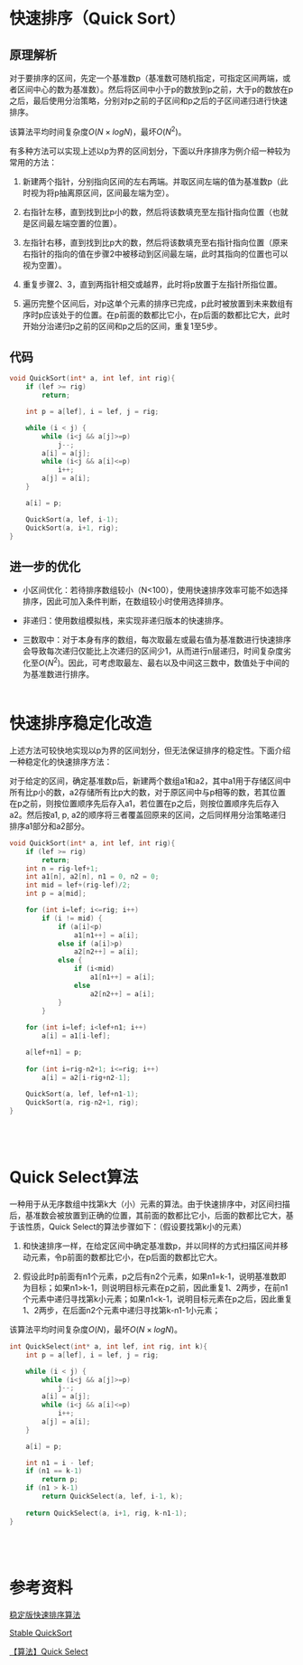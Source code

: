 # 快速排序（Quick Sort）
## 原理解析

对于要排序的区间，先定一个基准数p（基准数可随机指定，可指定区间两端，或者区间中心的数为基准数）。然后将区间中小于p的数放到p之前，大于p的数放在p之后，最后使用分治策略，分别对p之前的子区间和p之后的子区间递归进行快速排序。

该算法平均时间复杂度$O(N\times log N)$，最坏$O(N^2)$。

有多种方法可以实现上述以p为界的区间划分，下面以升序排序为例介绍一种较为常用的方法：

1. 新建两个指针，分别指向区间的左右两端。并取区间左端的值为基准数p（此时视为将p抽离原区间，区间最左端为空）。
   
2. 右指针左移，直到找到比p小的数，然后将该数填充至左指针指向位置（也就是区间最左端空置的位置）。

3. 左指针右移，直到找到比p大的数，然后将该数填充至右指针指向位置（原来右指针的指向的值在步骤2中被移动到区间最左端，此时其指向的位置也可以视为空置）。

4. 重复步骤2、3，直到两指针相交或越界，此时将p放置于左指针所指位置。

5. 遍历完整个区间后，对p这单个元素的排序已完成，p此时被放置到未来数组有序时p应该处于的位置。在p前面的数都比它小，在p后面的数都比它大，此时开始分治递归p之前的区间和p之后的区间，重复1至5步。

## 代码
```cpp
void QuickSort(int* a, int lef, int rig){
    if (lef >= rig)
        return;

    int p = a[lef], i = lef, j = rig;

    while (i < j) {  
        while (i<j && a[j]>=p)
            j--;
        a[i] = a[j];  
        while (i<j && a[i]<=p)
            i++;
        a[j] = a[i];    
    }

    a[i] = p;

    QuickSort(a, lef, i-1);
    QuickSort(a, i+1, rig);
}
```

## 进一步的优化
- 小区间优化：若待排序数组较小（N<100），使用快速排序效率可能不如选择排序，因此可加入条件判断，在数组较小时使用选择排序。

- 非递归：使用数组模拟栈，来实现非递归版本的快速排序。
  
- 三数取中：对于本身有序的数组，每次取最左或最右值为基准数进行快速排序会导致每次递归仅能比上次递归的区间少1，从而进行n层递归，时间复杂度劣化至$O(N^2)$。因此，可考虑取最左、最右以及中间这三数中，数值处于中间的为基准数进行排序。
<br/><br/>

# 快速排序稳定化改造
上述方法可较快地实现以p为界的区间划分，但无法保证排序的稳定性。下面介绍一种稳定化的快速排序方法：

对于给定的区间，确定基准数p后，新建两个数组a1和a2，其中a1用于存储区间中所有比p小的数，a2存储所有比p大的数，对于原区间中与p相等的数，若其位置在p之前，则按位置顺序先后存入a1，若位置在p之后，则按位置顺序先后存入a2。然后按a1, p, a2的顺序将三者覆盖回原来的区间，之后同样用分治策略递归排序a1部分和a2部分。
```cpp
void QuickSort(int* a, int lef, int rig){
    if (lef >= rig) 
        return;
    int n = rig-lef+1;
    int a1[n], a2[n], n1 = 0, n2 = 0;
    int mid = lef+(rig-lef)/2;
    int p = a[mid];

    for (int i=lef; i<=rig; i++) 
        if (i != mid) {
            if (a[i]<p)
                a1[n1++] = a[i];
            else if (a[i]>p) 
                a2[n2++] = a[i];
            else {
                if (i<mid)
                    a1[n1++] = a[i];
                else 
                    a2[n2++] = a[i];
            }
        }
    
    for (int i=lef; i<lef+n1; i++)
        a[i] = a1[i-lef];

    a[lef+n1] = p;
    
    for (int i=rig-n2+1; i<=rig; i++)
        a[i] = a2[i-rig+n2-1];
    
    QuickSort(a, lef, lef+n1-1);
    QuickSort(a, rig-n2+1, rig);
}
```
<br/><br/>

# Quick Select算法
一种用于从无序数组中找第k大（小）元素的算法。由于快速排序中，对区间扫描后，基准数会被放置到正确的位置，其前面的数都比它小，后面的数都比它大，基于该性质，Quick Select的算法步骤如下：（假设要找第k小的元素）

1. 和快速排序一样，在给定区间中确定基准数p，并以同样的方式扫描区间并移动元素，令p前面的数都比它小，在p后面的数都比它大。

2. 假设此时p前面有n1个元素，p之后有n2个元素，如果n1=k-1，说明基准数即为目标；如果n1>k-1，则说明目标元素在p之前，因此重复1、2两步，在前n1个元素中递归寻找第k小元素；如果n1<k-1，说明目标元素在p之后，因此重复1、2两步，在后面n2个元素中递归寻找第k-n1-1小元素；

该算法平均时间复杂度$O(N)$，最坏$O(N\times log N)$。
```cpp
int QuickSelect(int* a, int lef, int rig, int k){
    int p = a[lef], i = lef, j = rig;

    while (i < j) {  
        while (i<j && a[j]>=p)
            j--;
        a[i] = a[j];  
        while (i<j && a[i]<=p)
            i++;
        a[j] = a[i];    
    }

    a[i] = p;

    int n1 = i - lef;
    if (n1 == k-1)
        return p;
    if (n1 > k-1)
        return QuickSelect(a, lef, i-1, k);
            
    return QuickSelect(a, i+1, rig, k-n1-1);
}
```
<br/><br/>

# 参考资料
[稳定版快速排序算法](https://bitjoy.net/2016/08/18/the-stable-quick-sort/)

[Stable QuickSort](https://www.geeksforgeeks.org/stable-quicksort/)

[【算法】Quick Select](https://www.cnblogs.com/LinMiaoJia/p/QuickSelect.html)
